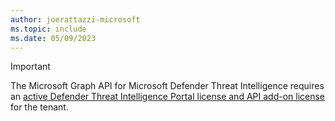 ```yaml
---
author: joerattazzi-microsoft
ms.topic: include
ms.date: 05/09/2023
---
```


<!-- markdownlint-disable MD041-->

> [!IMPORTANT]
> The Microsoft Graph API for Microsoft Defender Threat Intelligence requires an [active Defender Threat Intelligence Portal license and API add-on license](https://go.microsoft.com/fwlink/?linkid=2235706) for the tenant.
